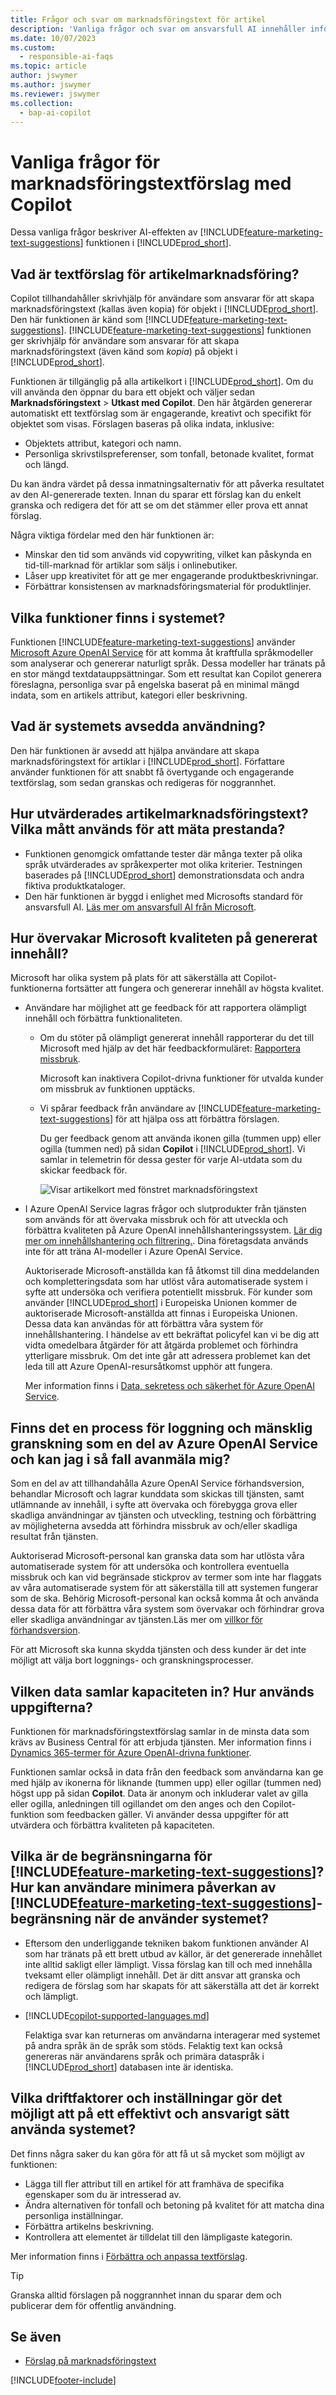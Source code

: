 ```yaml
---
title: Frågor och svar om marknadsföringstext för artikel
description: 'Vanliga frågor och svar om ansvarsfull AI innehåller information om AI-tekniken som används i Business Central, tillsammans med viktiga överväganden och detaljer om hur AI används, hur den testades och utvärderades och eventuella specifika begränsningar.'
ms.date: 10/07/2023
ms.custom:
  - responsible-ai-faqs
ms.topic: article
author: jswymer
ms.author: jswymer
ms.reviewer: jswymer
ms.collection:
  - bap-ai-copilot
---
```


# Vanliga frågor för marknadsföringstextförslag med Copilot

Dessa vanliga frågor beskriver AI-effekten av [!INCLUDE[feature-marketing-text-suggestions](includes/feature-marketing-text-suggestions.md)] funktionen i [!INCLUDE[prod_short](includes/prod_short.md)].

## Vad är textförslag för artikelmarknadsföring?

Copilot tillhandahåller skrivhjälp för användare som ansvarar för att skapa marknadsföringstext (kallas även kopia) för objekt i [!INCLUDE[prod_short](includes/prod_short.md)]. Den här funktionen är känd som [!INCLUDE[feature-marketing-text-suggestions](includes/feature-marketing-text-suggestions.md)]. [!INCLUDE[feature-marketing-text-suggestions](includes/feature-marketing-text-suggestions.md)] funktionen ger skrivhjälp för användare som ansvarar för att skapa marknadsföringstext (även känd som *kopia*) på objekt i [!INCLUDE[prod_short](includes/prod_short.md)].

Funktionen är tillgänglig på alla artikelkort i [!INCLUDE[prod_short](includes/prod_short.md)]. Om du vill använda den öppnar du bara ett objekt och väljer sedan **Marknadsföringstext** > **Utkast med Copilot**. Den här åtgärden genererar automatiskt ett textförslag som är engagerande, kreativt och specifikt för objektet som visas. Förslagen baseras på olika indata, inklusive:

- Objektets attribut, kategori och namn.
- Personliga skrivstilspreferenser, som tonfall, betonade kvalitet, format och längd.

Du kan ändra värdet på dessa inmatningsalternativ för att påverka resultatet av den AI-genererade texten. Innan du sparar ett förslag kan du enkelt granska och redigera det för att se om det stämmer eller prova ett annat förslag.

Några viktiga fördelar med den här funktionen är:

- Minskar den tid som används vid copywriting, vilket kan påskynda en tid-till-marknad för artiklar som säljs i onlinebutiker.
- Låser upp kreativitet för att ge mer engagerande produktbeskrivningar.
- Förbättrar konsistensen av marknadsföringsmaterial för produktlinjer.

## Vilka funktioner finns i systemet?

Funktionen [!INCLUDE[feature-marketing-text-suggestions](includes/feature-marketing-text-suggestions.md)] använder [Microsoft Azure OpenAI Service](/azure/cognitive-services/openai/overview) för att komma åt kraftfulla språkmodeller som analyserar och genererar naturligt språk. Dessa modeller har tränats på en stor mängd textdatauppsättningar. Som ett resultat kan Copilot generera föreslagna, personliga svar på engelska baserat på en minimal mängd indata, som en artikels attribut, kategori eller beskrivning. 

## Vad är systemets avsedda användning?

Den här funktionen är avsedd att hjälpa användare att skapa marknadsföringstext för artiklar i [!INCLUDE[prod_short](includes/prod_short.md)]. Författare använder funktionen för att snabbt få övertygande och engagerande textförslag, som sedan granskas och redigeras för noggrannhet. 

## Hur utvärderades artikelmarknadsföringstext? Vilka mått används för att mäta prestanda?

- Funktionen genomgick omfattande tester där många texter på olika språk utvärderades av språkexperter mot olika kriterier. Testningen baserades på [!INCLUDE[prod_short](includes/prod_short.md)] demonstrationsdata och andra fiktiva produktkataloger.
- Den här funktionen är byggd i enlighet med Microsofts standard för ansvarsfull AI. [Läs mer om ansvarsfull AI från Microsoft](https://aka.ms/RAI).

## Hur övervakar Microsoft kvaliteten på genererat innehåll?

Microsoft har olika system på plats för att säkerställa att Copilot-funktionerna fortsätter att fungera och genererar innehåll av högsta kvalitet.

- Användare har möjlighet att ge feedback för att rapportera olämpligt innehåll och förbättra funktionaliteten.

  - Om du stöter på olämpligt genererat innehåll rapporterar du det till Microsoft med hjälp av det här feedbackformuläret: [Rapportera missbruk](https://go.microsoft.com/fwlink/?linkid=2249810). 

    Microsoft kan inaktivera Copilot-drivna funktioner för utvalda kunder om missbruk av funktionen upptäcks. 

  - Vi spårar feedback från användare av [!INCLUDE[feature-marketing-text-suggestions](includes/feature-marketing-text-suggestions.md)] för att hjälpa oss att förbättra förslagen. 

    Du ger feedback genom att använda ikonen gilla (tummen upp) eller ogilla (tummen ned) på sidan **Copilot** i [!INCLUDE[prod_short](includes/prod_short.md)]. Vi samlar in telemetrin för dessa gester för varje AI-utdata som du skickar feedback för.

    ![Visar artikelkort med fönstret marknadsföringstext](media/create-with-copilot-window-feedback.svg)

- I Azure OpenAI Service lagras frågor och slutprodukter från tjänsten som används för att övervaka missbruk och för att utveckla och förbättra kvaliteten på Azure OpenAI innehållshanteringssystem. [Lär dig mer om innehållshantering och filtrering.](/azure/cognitive-services/openai/concepts/content-filter). Dina företagsdata används inte för att träna AI-modeller i Azure OpenAI Service.

   Auktoriserade Microsoft-anställda kan få åtkomst till dina meddelanden och kompletteringsdata som har utlöst våra automatiserade system i syfte att undersöka och verifiera potentiellt missbruk. För kunder som använder [!INCLUDE[prod_short](includes/prod_short.md)] i Europeiska Unionen kommer de auktoriserade Microsoft-anställda att finnas i Europeiska Unionen. Dessa data kan användas för att förbättra våra system för innehållshantering. I händelse av ett bekräftat policyfel kan vi be dig att vidta omedelbara åtgärder för att åtgärda problemet och förhindra ytterligare missbruk. Om det inte går att adressera problemet kan det leda till att Azure OpenAI-resursåtkomst upphör att fungera.

   Mer information finns i [Data, sekretess och säkerhet för Azure OpenAI Service](/legal/cognitive-services/openai/data-privacy#abuse-and-harmful-content-generation).

## Finns det en process för loggning och mänsklig granskning som en del av Azure OpenAI Service och kan jag i så fall avanmäla mig?  

Som en del av att tillhandahålla Azure OpenAI Service förhandsversion, behandlar Microsoft och lagrar kunddata som skickas till tjänsten, samt utlämnande av innehåll, i syfte att övervaka och förebygga grova eller skadliga användningar av tjänsten och utveckling, testning och förbättring av möjligheterna avsedda att förhindra missbruk av och/eller skadliga resultat från tjänsten. 

Auktoriserad Microsoft-personal kan granska data som har utlösta våra automatiserade system för att undersöka och kontrollera eventuella missbruk och kan vid begränsade stickprov av termer som inte har flaggats av våra automatiserade system för att säkerställa till att systemen fungerar som de ska. Behörig Microsoft-personal kan också komma åt och använda dessa data för att förbättra våra system som övervakar och förhindrar grova eller skadliga användningar av tjänsten.Läs mer om [villkor för förhandsversion](https://dynamics.microsoft.com/legaldocs/supp-dynamics365-preview/).

För att Microsoft ska kunna skydda tjänsten och dess kunder är det inte möjligt att välja bort loggnings- och granskningsprocesser.

## Vilken data samlar kapaciteten in? Hur används uppgifterna?

Funktionen för marknadsföringstextförslag samlar in de minsta data som krävs av Business Central för att erbjuda tjänsten. Mer information finns i [Dynamics 365-termer för Azure OpenAI-drivna funktioner](https://go.microsoft.com/fwlink/?linkid=2236010).

Funktionen samlar också in data från den feedback som användarna kan ge med hjälp av ikonerna för liknande (tummen upp) eller ogillar (tummen ned) högst upp på sidan **Copilot**. Data är anonym och inkluderar valet av gilla eller ogilla, anledningen till ogillandet om den anges och den Copilot-funktion som feedbacken gäller. Vi använder dessa uppgifter för att utvärdera och förbättra kvaliteten på kapaciteten.

## Vilka är de begränsningarna för [!INCLUDE[feature-marketing-text-suggestions](includes/feature-marketing-text-suggestions.md)]? Hur kan användare minimera påverkan av [!INCLUDE[feature-marketing-text-suggestions](includes/feature-marketing-text-suggestions.md)]-begränsning när de använder systemet?

- Eftersom den underliggande tekniken bakom funktionen använder AI som har tränats på ett brett utbud av källor, är det genererade innehållet inte alltid sakligt eller lämpligt. Vissa förslag kan till och med innehålla tveksamt eller olämpligt innehåll. Det är ditt ansvar att granska och redigera de förslag som har skapats för att säkerställa att det är korrekt och lämpligt.
- [!INCLUDE[copilot-supported-languages.md](includes/copilot-supported-languages.md)]

  Felaktiga svar kan returneras om användarna interagerar med systemet på andra språk än de språk som stöds. Felaktig text kan också genereras när användarens språk och primära dataspråk i [!INCLUDE[prod_short](includes/prod_short.md)] databasen inte är identiska.

## Vilka driftfaktorer och inställningar gör det möjligt att på ett effektivt och ansvarigt sätt använda systemet?

Det finns några saker du kan göra för att få ut så mycket som möjligt av funktionen:

- Lägga till fler attribut till en artikel för att framhäva de specifika egenskaper som du är intresserad av.
- Ändra alternativen för tonfall och betoning på kvalitet för att matcha dina personliga inställningar.
- Förbättra artikelns beskrivning.
- Kontrollera att elementet är tilldelat till den lämpligaste kategorin.

Mer information finns i [Förbättra och anpassa textförslag](item-marketing-text.md#improve-and-tailor-text-suggestions).

> [!TIP]
> Granska alltid förslagen på noggrannhet innan du sparar dem och publicerar dem för offentlig användning.


## Se även

- [Förslag på marknadsföringstext](ai-overview.md)

[!INCLUDE[footer-include](includes/footer-banner.md)]